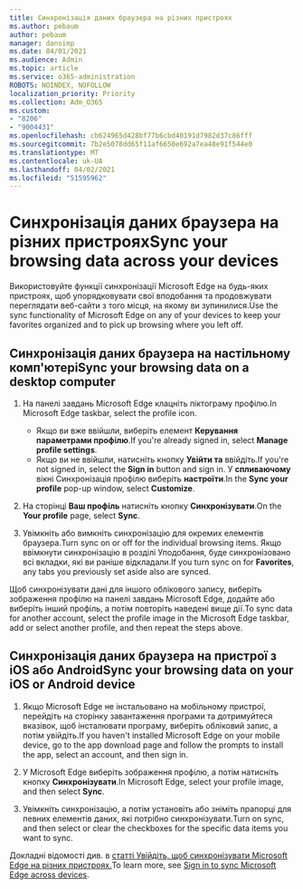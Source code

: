 ```yaml
---
title: Синхронізація даних браузера на різних пристроях
ms.author: pebaum
author: pebaum
manager: dansimp
ms.date: 04/01/2021
ms.audience: Admin
ms.topic: article
ms.service: o365-administration
ROBOTS: NOINDEX, NOFOLLOW
localization_priority: Priority
ms.collection: Adm_O365
ms.custom:
- "8206"
- "9004431"
ms.openlocfilehash: cb624965d428bf77b6cbd40191d7982d37c86fff
ms.sourcegitcommit: 7b2e5078dd65f11af6650e692a7ea48e91f544e0
ms.translationtype: MT
ms.contentlocale: uk-UA
ms.lasthandoff: 04/02/2021
ms.locfileid: "51595962"
---
```

# <a name="sync-your-browsing-data-across-your-devices"></a><span data-ttu-id="4ef54-102">Синхронізація даних браузера на різних пристроях</span><span class="sxs-lookup"><span data-stu-id="4ef54-102">Sync your browsing data across your devices</span></span>

<span data-ttu-id="4ef54-103">Використовуйте функції синхронізації Microsoft Edge на будь-яких пристроях, щоб упорядковувати свої вподобання та продовжувати переглядати веб-сайти з того місця, на якому ви зупинилися.</span><span class="sxs-lookup"><span data-stu-id="4ef54-103">Use the sync functionality of Microsoft Edge on any of your devices to keep your favorites organized and to pick up browsing where you left off.</span></span>

## <a name="sync-your-browsing-data-on-a-desktop-computer"></a><span data-ttu-id="4ef54-104">Синхронізація даних браузера на настільному комп'ютері</span><span class="sxs-lookup"><span data-stu-id="4ef54-104">Sync your browsing data on a desktop computer</span></span>

1. <span data-ttu-id="4ef54-105">На панелі завдань Microsoft Edge клацніть піктограму профілю.</span><span class="sxs-lookup"><span data-stu-id="4ef54-105">In Microsoft Edge taskbar, select the profile icon.</span></span>
    
    - <span data-ttu-id="4ef54-106">Якщо ви вже ввійшли, виберіть елемент **Керування параметрами профілю**.</span><span class="sxs-lookup"><span data-stu-id="4ef54-106">If you're already signed in, select **Manage profile settings**.</span></span>
    - <span data-ttu-id="4ef54-107">Якщо ви не ввійшли, натисніть кнопку **Увійти та** ввійдіть.</span><span class="sxs-lookup"><span data-stu-id="4ef54-107">If you're not signed in, select the **Sign in** button and sign in.</span></span> <span data-ttu-id="4ef54-108">У **спливаючому** вікні Синхронізація профілю виберіть **настроїти**.</span><span class="sxs-lookup"><span data-stu-id="4ef54-108">In the **Sync your profile** pop-up window, select **Customize**.</span></span>

1. <span data-ttu-id="4ef54-109">На сторінці **Ваш профіль** натисніть кнопку **Синхронізувати**.</span><span class="sxs-lookup"><span data-stu-id="4ef54-109">On the **Your profile** page, select **Sync**.</span></span>

1. <span data-ttu-id="4ef54-110">Увімкніть або вимкніть синхронізацію для окремих елементів браузера.</span><span class="sxs-lookup"><span data-stu-id="4ef54-110">Turn sync on or off for the individual browsing items.</span></span> <span data-ttu-id="4ef54-111">Якщо ввімкнути синхронізацію в розділі Уподобання, буде синхронізовано всі вкладки, які ви раніше відкладали.</span><span class="sxs-lookup"><span data-stu-id="4ef54-111">If you turn sync on for **Favorites**, any tabs you previously set aside also are synced.</span></span>

<span data-ttu-id="4ef54-112">Щоб синхронізувати дані для іншого облікового запису, виберіть зображення профілю на панелі завдань Microsoft Edge, додайте або виберіть інший профіль, а потім повторіть наведені вище дії.</span><span class="sxs-lookup"><span data-stu-id="4ef54-112">To sync data for another account, select the profile image in the Microsoft Edge taskbar, add or select another profile, and then repeat the steps above.</span></span>

## <a name="sync-your-browsing-data-on-your-ios-or-android-device"></a><span data-ttu-id="4ef54-113">Синхронізація даних браузера на пристрої з iOS або Android</span><span class="sxs-lookup"><span data-stu-id="4ef54-113">Sync your browsing data on your iOS or Android device</span></span>

1. <span data-ttu-id="4ef54-114">Якщо Microsoft Edge не інстальовано на мобільному пристрої, перейдіть на сторінку завантаження програми та дотримуйтеся вказівок, щоб інсталювати програму, виберіть обліковий запис, а потім увійдіть.</span><span class="sxs-lookup"><span data-stu-id="4ef54-114">If you haven't installed Microsoft Edge on your mobile device, go to the app download page and follow the prompts to install the app, select an account, and then sign in.</span></span>

1. <span data-ttu-id="4ef54-115">У Microsoft Edge виберіть зображення профілю, а потім натисніть кнопку **Синхронізувати**.</span><span class="sxs-lookup"><span data-stu-id="4ef54-115">In Microsoft Edge, select your profile image, and then select **Sync**.</span></span>

1. <span data-ttu-id="4ef54-116">Увімкніть синхронізацію, а потім установіть або зніміть прапорці для певних елементів даних, які потрібно синхронізувати.</span><span class="sxs-lookup"><span data-stu-id="4ef54-116">Turn on sync, and then select or clear the checkboxes for the specific data items you want to sync.</span></span>

<span data-ttu-id="4ef54-117">Докладні відомості див. в [статті Увійдіть, щоб синхронізувати Microsoft Edge на різних пристроях.](https://go.microsoft.com/fwlink/?linkid=2145501)</span><span class="sxs-lookup"><span data-stu-id="4ef54-117">To learn more, see [Sign in to sync Microsoft Edge across devices](https://go.microsoft.com/fwlink/?linkid=2145501).</span></span>
